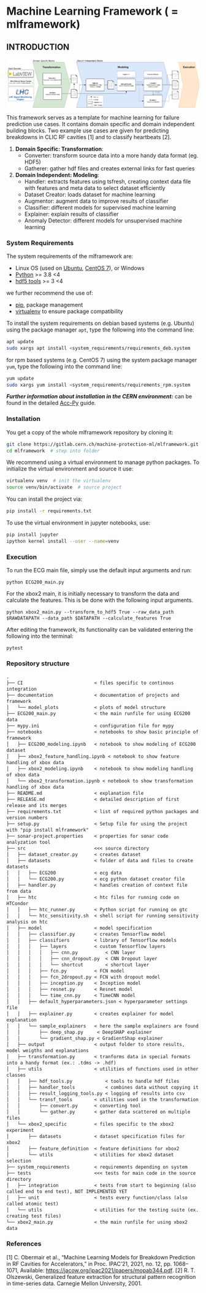

# Machine Learning Framework ( = mlframework)
## INTRODUCTION

![Framework overview](documentation/ml_framework_overview.png)

This framework serves as a template for machine learning for failure prediction use cases.
It contains domain specific and domain independent building blocks.
Two example use cases are given for predicting breakdowns in CLIC RF cavities [1] and to classify heartbeats [2].

1) **Domain Specific: Transformation**:
   * Converter: transform source data into a more handy data format (eg. HDF5)
   * Gatherer: gather hdf files and creates external links for fast queries
2) **Domain Independent: Modeling**:
   * Handler: extracts features using tsfresh, creating context data file with features and meta data to select dataset efficiently
   * Dataset Creator: loads dataset for machine learning
   * Augmentor: augment data to improve results of classifier
   * Classifier: different models for supervised machine learning
   * Explainer: explain results of classifier
   * Anomaly Detector: different models for unsupervised machine learning
   
### System Requirements
The system requirements of the mlframework are:
- Linux OS (used on [Ubuntu](https://ubuntu.com/download/desktop), [CentOS 7](https://www.centos.org/)), or Windows
- [Python](https://www.python.org/) >= 3.8 <4
- [hdf5 tools](https://support.hdfgroup.org/HDF5/doc/RM/Tools/) >= 3 <4

we further recommend the use of:
- [pip](https://pip.pypa.io/en/stable/installation/), package management
- [virtualenv](https://virtualenv.pypa.io/en/latest/) to ensure package compatibility

To install the system requirements on debian based systems (e.g. Ubuntu) using the package manager `apt`, type the following into the command line:
```bash
apt update
sudo xargs apt install <system_requirements/requirements_deb.system
```
for rpm based systems (e.g. CentOS 7) using the system package manager `yum`, type the following into the command line:
```bash
yum update
sudo xargs yum install <system_requirements/requirements_rpm.system
```
***Further information about installation in the CERN environment:*** 
can be found in the detailed [Acc-Py](https://wikis.cern.ch/display/ACCPY/Getting+started+with+Acc-Py) guide.

### Installation
You get a copy of the whole mlframework repository by cloning it:
```bash
git clone https://gitlab.cern.ch/machine-protection-ml/mlframework.git  # Clone the gitlab project
cd mlframework  # step into folder
```
We recommend using a virtual environment to manage python packages. To initialize the virtual environment and source it
use:
```bash
virtualenv venv  # init the virtualenv
source venv/bin/activate  # source project
```
You can install the project via:
```bash
pip install -r requirements.txt
```
To use the virtual environment in jupyter notebooks, use:
```bash
pip install jupyter
ipython kernel install --user --name=venv
```
### Execution

To run the ECG main file, simply use the default input arguments and run:
```
python ECG200_main.py
```
For the xbox2 main, it is initially necessary to transform the data and calculate the features. 
This is be done with the following input arguments.
```
python xbox2_main.py --transform_to_hdf5 True --raw_data_path $RAWDATAPATH --data_path $DATAPATH --calculate_features True 
```
After editing the framework, its functionality can be validated entering the following into the terminal:
```
pytest
```
### Repository structure
```angular2html ( cleanpy .; tree -A -I "__init__.py|venv|__pycache__|log_files")
.
├── CI                          < files specific to continous integration
├── documentation               < documentation of projects and framework
│   └── model_plots             < plots of model structure
├── ECG200_main.py              < the main runfile for using ECG200 data
├── mypy.ini                    < configuration file for mypy
├── notebooks                   < notebooks to show basic principle of framework
│   ├── ECG200_modeling.ipynb   < notebook to show modeling of ECG200 dataset
│   ├── xbox2_feature_handling.ipynb < notebook to show feature handling of xbox data
│   ├── xbox2_modeling.ipynb    < notebook to show modeling handling of xbox data
│   └── xbox2_transformation.ipynb < notebook to show transformation handling of xbox data
├── README.md                   < explanation file
├── RELEASE.md                  < detailed description of first release and its merges
├── requirements.txt            < list of required python packages and version numbers  
├── setup.py                    < Setup file for using the project with "pip install mlframework"
├── sonar-project.properties    < properties for sonar code analyzation tool
├── src                         <<< source directory
│   ├── dataset_creator.py      < creates dataset
│   ├── datasets                < folder of data and files to create datasets
│   │   ├── ECG200              < ecg data
│   │   └── ECG200.py           < ecg python dataset creator file
│   ├── handler.py              < handles creation of context file from data
│   ├── htc                     < htc files for running code on HTCondor
│   │   ├── htc_runner.py       < Python script for running on gtc   
│   │   └── htc_sensitivity.sh  < shell script for running sensitivity analysis on htc
│   ├── model                   < model specification
│   │   ├── classifier.py       < creates Tensorflow model
│   │   ├── classifiers         < library of Tensorflow models
│   │   │   ├── layers          < custom Tensorflow layers
│   │   │   │   ├── cnn.py          < CNN layer
│   │   │   │   ├── cnn_dropout.py  < CNN Dropout layer
│   │   │   │   └── shortcut        < shortcut layer
│   │   │   ├── fcn.py          < FCN model
│   │   │   ├── fcn_2dropout.py < FCN with dropout model
│   │   │   ├── inception.py    < Inception model
│   │   │   ├── resnet.py       < Resnet model
│   │   │   └── time_cnn.py     < TimeCNN model
│   │   ├── default_hyperparameters.json < hyperparameter settings file
│   │   ├── explainer.py        < creates explainer for model explanation
│   │   └── sample_explainers   < here the sample explainers are found
│   │       ├── deep_shap.py     < DeepSHAP explainer
│   │       └── gradient_shap.py < GradientShap explainer
│   ├── output                  < output folder to store results, model weigths and explanations
│   ├── transformation.py       < tranforms data in special formats into a handy format (ex.: .tdms -> .hdf)
│   ├── utils                   < utilities of functions used in other classes
│   │   ├── hdf_tools.py            < tools to handle hdf files
│   │   ├── handler_tools           < combines data without copying it
│   │   ├── result_logging_tools.py < logging of results into csv 
│   │   └── transf_tools        < utilities used in the transformation
│   │       ├── convert.py      < converting tool
│   │       └── gather.py       < gather data scattered on multiple files
│   └── xbox2_specific          < files specific to the xbox2 experiment
│       ├── datasets            < dataset specification files for xbox2
│       ├── feature_definition  < feature definitions for xbox2
│       └── utils               < utilities for xbox2 dataset selection
├── system_requirements         < requirements depending on system
├── tests                       <<< tests for main code in the source directory
│   ├── integration             < tests from start to beginning (also called end to end test), NOT IMPLEMENTED YET
│   ├── unit                    < tests every function/class (also called atomic test)
│   └── utils                   < utilities for the testing suite (ex. creating test files)
└── xbox2_main.py               < the main runfile for using xbox2 data
```

### References
[1]  C. Obermair et al., “Machine Learning Models for Breakdown Prediction in RF Cavities for Accelerators,” in Proc. IPAC’21, 2021, no. 12, pp. 1068–1071, Available: https://jacow.org/ipac2021/papers/mopab344.pdf.
[2]  R. T. Olszewski, Generalized feature extraction for structural pattern recognition in time-series data. Carnegie Mellon University, 2001.